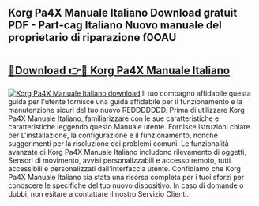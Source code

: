 ## Korg Pa4X Manuale Italiano Download gratuit PDF - Part-cag Italiano Nuovo manuale del proprietario di riparazione f0OAU

# <h2><a href="http://dfaei4q.blite.top/?on=Korg+Pa4X+Manuale+Italiano">🔗Download 👉🔴 Korg Pa4X Manuale Italiano</a></h2>

[![Korg Pa4X Manuale Italiano download](https://i.imgur.com/lujVjoI.png)](http://dfaei4q.blite.top/?on=Korg+Pa4X+Manuale+Italiano)
Il tuo compagno affidabile questa guida per l'utente fornisce una guida affidabile per il funzionamento e la manutenzione sicuri del tuo nuovo REDDDDDDD. Prima di utilizzare Korg Pa4X Manuale Italiano, familiarizzare con le sue caratteristiche e caratteristiche leggendo questo Manuale utente. Fornisce istruzioni chiare per L'installazione, la configurazione e il funzionamento, nonché suggerimenti per la risoluzione dei problemi comuni. Le funzionalità avanzate di Korg Pa4X Manuale Italiano includono rilevamento di oggetti, Sensori di movimento, avvisi personalizzabili e accesso remoto, tutti accessibili e personalizzati dall'interfaccia utente. Confidiamo che Korg Pa4X Manuale Italiano sia stata una risorsa completa per i tuoi sforzi per conoscere le specifiche del tuo nuovo dispositivo. In caso di domande o dubbi, non esitare a contattare il nostro Servizio Clienti.
